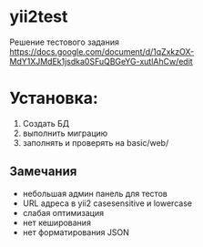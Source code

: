 # yii2test
Решение тестового задания https://docs.google.com/document/d/1qZxkzOX-MdY1XJMdEk1jsdka0SFuQBGeYG-xutlAhCw/edit
# Установка:
1. Создать БД
2. выполнить миграцию
3. заполнять и проверять на basic/web/

## Замечания
* небольшая админ панель для тестов
* URL адреса в yii2 casesensitive и lowercase
* слабая оптимизация
* нет кеширования
* нет форматирования JSON

